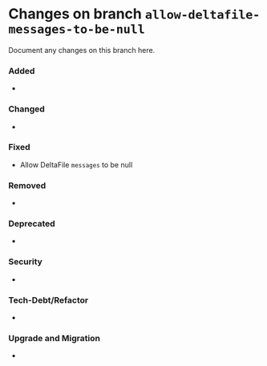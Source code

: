 # Changes on branch `allow-deltafile-messages-to-be-null`
Document any changes on this branch here.
### Added
- 

### Changed
- 

### Fixed
- Allow DeltaFile `messages` to be null

### Removed
- 

### Deprecated
- 

### Security
- 

### Tech-Debt/Refactor
- 

### Upgrade and Migration
- 
